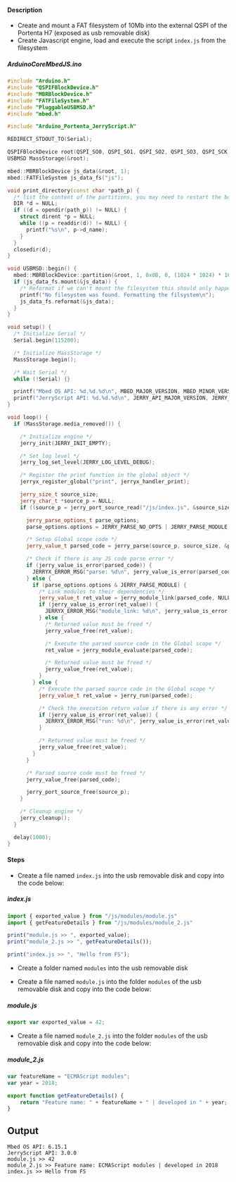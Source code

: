 #### Description
- Create and mount a FAT filesystem of 10Mb into the external QSPI of the Portenta H7 (exposed as usb removable disk)
- Create Javascript engine, load and execute the script `index.js` from the filesystem

##### ArduinoCoreMbedJS.ino
```c++
#include "Arduino.h"
#include "QSPIFBlockDevice.h"
#include "MBRBlockDevice.h"
#include "FATFileSystem.h"
#include "PluggableUSBMSD.h"
#include "mbed.h"

#include "Arduino_Portenta_JerryScript.h"

REDIRECT_STDOUT_TO(Serial);

QSPIFBlockDevice root(QSPI_SO0, QSPI_SO1, QSPI_SO2, QSPI_SO3, QSPI_SCK, QSPI_CS, QSPIF_POLARITY_MODE_1, 40000000);
USBMSD MassStorage(&root);

mbed::MBRBlockDevice js_data(&root, 1);
mbed::FATFileSystem js_data_fs("js");

void print_directory(const char *path_p) {
  /* list the content of the partitions, you may need to restart the board for the list to update if you copied new files */
  DIR *d = NULL;
  if ((d = opendir(path_p)) != NULL) {
    struct dirent *p = NULL;
    while ((p = readdir(d)) != NULL) {
      printf("%s\n", p->d_name);
    }
  }
  closedir(d);
}

void USBMSD::begin() {
  mbed::MBRBlockDevice::partition(&root, 1, 0x0B, 0, (1024 * 1024) * 10);
  if (js_data_fs.mount(&js_data)) {
    /* Reformat if we can't mount the filesystem this should only happen on the first boot */
    printf("No filesystem was found. Formatting the filsystem\n");
    js_data_fs.reformat(&js_data);
  }
}

void setup() {
  /* Initialize Serial */
  Serial.begin(115200);

  /* Initialize MassStorage */
  MassStorage.begin();

  /* Wait Serial */
  while (!Serial) {}

  printf("Mbed OS API: %d.%d.%d\n", MBED_MAJOR_VERSION, MBED_MINOR_VERSION, MBED_PATCH_VERSION);
  printf("JerryScript API: %d.%d.%d\n", JERRY_API_MAJOR_VERSION, JERRY_API_MINOR_VERSION, JERRY_API_PATCH_VERSION);
}

void loop() {
  if (MassStorage.media_removed()) {

    /* Initialize engine */
    jerry_init(JERRY_INIT_EMPTY);

    /* Set log level */
    jerry_log_set_level(JERRY_LOG_LEVEL_DEBUG);

    /* Register the print function in the global object */
    jerryx_register_global("print", jerryx_handler_print);

    jerry_size_t source_size;
    jerry_char_t *source_p = NULL;
    if ((source_p = jerry_port_source_read("/js/index.js", &source_size)) != NULL) {

      jerry_parse_options_t parse_options;
      parse_options.options = JERRY_PARSE_NO_OPTS | JERRY_PARSE_MODULE;

      /* Setup Global scope code */
      jerry_value_t parsed_code = jerry_parse(source_p, source_size, &parse_options);

      /* Check if there is any JS code parse error */
      if (jerry_value_is_error(parsed_code)) {
        JERRYX_ERROR_MSG("parse: %d\n", jerry_value_is_error(parsed_code));
      } else {
        if (parse_options.options & JERRY_PARSE_MODULE) {
          /* Link modules to their dependencies */
          jerry_value_t ret_value = jerry_module_link(parsed_code, NULL, NULL);
          if (jerry_value_is_error(ret_value)) {
            JERRYX_ERROR_MSG("module_link: %d\n", jerry_value_is_error(ret_value));
          } else {
            /* Returned value must be freed */
            jerry_value_free(ret_value);

            /* Execute the parsed source code in the Global scope */
            ret_value = jerry_module_evaluate(parsed_code);

            /* Returned value must be freed */
            jerry_value_free(ret_value);
          }
        } else {
          /* Execute the parsed source code in the Global scope */
          jerry_value_t ret_value = jerry_run(parsed_code);

          /* Check the execution return value if there is any error */
          if (jerry_value_is_error(ret_value)) {
            JERRYX_ERROR_MSG("run: %d\n", jerry_value_is_error(ret_value));
          }

          /* Returned value must be freed */
          jerry_value_free(ret_value);
        }
      }

      /* Parsed source code must be freed */
      jerry_value_free(parsed_code);

      jerry_port_source_free(source_p);
    }

    /* Cleanup engine */
    jerry_cleanup();
  }

  delay(1000);
}
```

#### Steps
 - Create a file named `index.js` into the usb removable disk and copy into the code below:

##### index.js
```javascript
import { exported_value } from "/js/modules/module.js"
import { getFeatureDetails } from "/js/modules/module_2.js"

print("module.js >> ", exported_value);
print("module_2.js >> ", getFeatureDetails());

print("index.js >> ", "Hello from FS");

```

 - Create a folder named `modules` into the usb removable disk

 - Create a file named `module.js` into the folder `modules` of the usb removable disk and copy into the code below:

##### module.js
```javascript
export var exported_value = 42;

```

 - Create a file named `module_2.js` into the folder `modules` of the usb removable disk and copy into the code below:
##### module_2.js
```javascript
var featureName = "ECMAScript modules";
var year = 2018;

export function getFeatureDetails() {
    return "Feature name: " + featureName + " | developed in " + year;
}

```

## Output
```
Mbed OS API: 6.15.1
JerryScript API: 3.0.0
module.js >> 42
module_2.js >> Feature name: ECMAScript modules | developed in 2018
index.js >> Hello from FS
```
